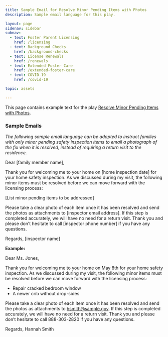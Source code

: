 ```yaml
---
title: Sample Email for Resolve Minor Pending Items with Photos
description: Sample email language for this play.

layout: page
sidenav: sidebar
subnav:
  - text: Foster Parent Licensing
    href: /licensing
  - text: Background Checks
    href: /background-checks
  - text: License Renewals
    href: /renewals
  - text: Extended Foster Care
    href: /extended-foster-care
  - text: COVID-19
    href: /covid-19

topic: assets

---
```


This page contains example text for the play [Resolve Minor Pending Items with Photos](/playbook/resolve_minor_pending_items_with_photos).

### Sample Emails


*The following sample email language can be adapted to instruct families with only minor pending safety inspection items to email a photograph of the fix when it is resolved, instead of requiring a return visit to the residence.*



Dear [family member name],

Thank you for welcoming me to your home on [home inspection date] for your home safety inspection. As we discussed during my visit, the following minor items must be resolved before we can move forward with the licensing process: 

[List minor pending items to be addressed]

Please take a clear photo of each item once it has been resolved and send the photos as attachments to [inspector email address]. If this step is completed accurately, we will have no need for a return visit. Thank you and please don’t hesitate to call [inspector phone number] if you have any questions. 

Regards, 
[inspector name] 

**Example:** 

Dear Ms. Jones,

Thank you for welcoming me to your home on May 8th for your home safety inspection. As we discussed during my visit, the following minor items must be resolved before we can move forward with the licensing process: 

* Repair cracked bedroom window
* A newer crib without drop-sides

Please take a clear photo of each item once it has been resolved and send the photos as attachments to hsmith@sample.gov. If this step is completed accurately, we will have no need for a return visit. Thank you and please don’t hesitate to call 888-303-2820 if you have any questions.

Regards,
Hannah Smith
